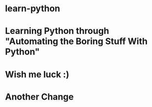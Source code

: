 # learn-python
# Learning Python through "Automating the Boring Stuff With Python"
# Wish me luck :)
# Another Change
